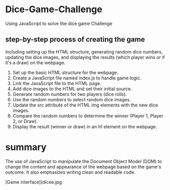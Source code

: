 # Dice-Game-Challenge
Using JavaScript to  solve the dice game Challenge

## step-by-step process of creating the game
Including setting up the HTML structure, generating random dice numbers, updating the dice images, and displaying the results (which player wins or if it's a draw) on the webpage.

1. Set up the basic HTML structure for the webpage.
2. Create a JavaScript file named index.js to handle game logic.
3. Link the JavaScript file to the HTML page.
4. Add dice images to the HTML and set their initial source.
5. Generate random numbers for two players (dice rolls).
6. Use the random numbers to select random dice images.
7. Update the src attribute of the HTML img elements with the new dice images.
8. Compare the random numbers to determine the winner (Player 1, Player 2, or Draw).
9. Display the result (winner or draw) in an h1 element on the webpage.

# summary
The use of JavaScript to manipulate the Document Object Model (DOM) to change the content and appearance of the webpage based on the game's outcome. It also emphasizes writing clean and readable code.

[Game interface](dicee.jpg
